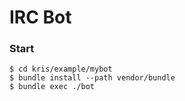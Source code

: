 # IRC Bot

### Start

    $ cd kris/example/mybot
    $ bundle install --path vendor/bundle
    $ bundle exec ./bot
